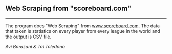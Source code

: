 ## Web Scraping from "scoreboard.com" 
------------

 
The program does "Web Scraping" from www.scoreboard.com.
The data that taken is statistics on every player from every league in the world and the output is CSV file.

_Avi Barazani & Tal Toledano_
